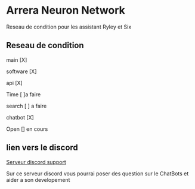 # Arrera Neuron Network
Reseau de condition pour les assistant Ryley et Six 

## Reseau de condition

main [X]

software [X]

api [X] 

Time [ ]a faire 

search [ ] a faire 

chatbot [X] 

Open [] en cours

## lien vers le discord 

[Serveur discord support](https://discord.gg/hFxxUtdk8Y)

Sur ce serveur discord vous pourrai poser des question sur le ChatBots et aider a son developement
